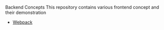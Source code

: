 Backend Concepts
This repository contains various frontend concept and their demonstration

- [Webpack]()
